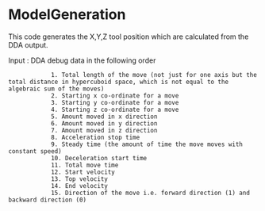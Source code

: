 # ModelGeneration
This code generates the X,Y,Z tool position which are calculated from the DDA output. 

Input : DDA debug data in the following order

                1. Total length of the move (not just for one axis but the total distance in hypercuboid space, which is not equal to the algebraic sum of the moves)
                2. Starting x co-ordinate for a move 
                3. Starting y co-ordinate for a move
                4. Starting z co-ordinate for a move 
                5. Amount moved in x direction 
                6. Amount moved in y direction
                7. Amount moved in z direction
                8. Acceleration stop time 
                9. Steady time (the amount of time the move moves with constant speed)
                10. Deceleration start time 
                11. Total move time 
                12. Start velocity 
                13. Top velocity 
                14. End velocity
                15. Direction of the move i.e. forward direction (1) and backward direction (0)

